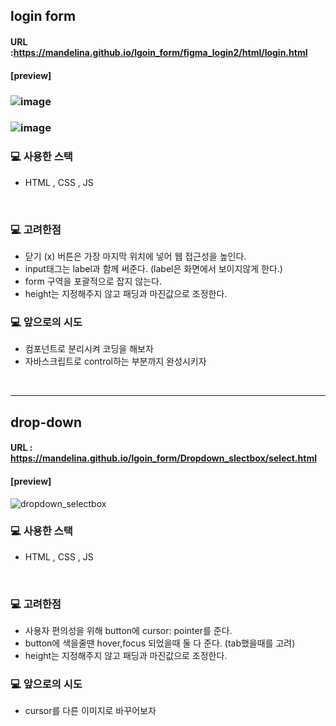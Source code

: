## login form

#### URL :https://mandelina.github.io/lgoin_form/figma_login2/html/login.html
#### [preview]
### ![image](https://user-images.githubusercontent.com/83548784/163423968-60fa30e8-a8ff-46a9-ad2c-068636d12997.png)
### ![image](https://user-images.githubusercontent.com/83548784/163425867-b229058a-2529-43ce-a31d-41db514e9370.png)

###  💻  사용한 스택 
- HTML , CSS , JS

<br>

###  💻 고려한점
- 닫기 (x) 버튼은 가장 마지막 위치에 넣어 웹 접근성을 높인다.
- input태그는 label과 함께 써준다. (label은 화면에서 보이지않게 한다.)
- form 구역을 포괄적으로 잡지 않는다.
- height는 지정해주지 않고 패딩과 마진값으로 조정한다.

###  💻  앞으로의 시도
- 컴포넌트로 분리시켜 코딩을 해보자
- 자바스크립트로 control하는 부분까지 완성시키자

<br>

---

## drop-down
#### URL : https://mandelina.github.io/lgoin_form/Dropdown_slectbox/select.html
#### [preview]

![dropdown_selectbox](https://user-images.githubusercontent.com/83548784/163923845-13ac33a0-e942-4822-8e55-7fdb480c961a.gif)

###  💻  사용한 스택 
- HTML , CSS , JS

<br>

###  💻 고려한점
- 사용자 편의성을 위해 button에 cursor: pointer를 준다.
- button에 색을줄땐 hover,focus 되었을때 둘 다 준다. (tab했을때를 고려) 
- height는 지정해주지 않고 패딩과 마진값으로 조정한다.

###  💻  앞으로의 시도
- cursor를 다른 이미지로 바꾸어보자

<br>
